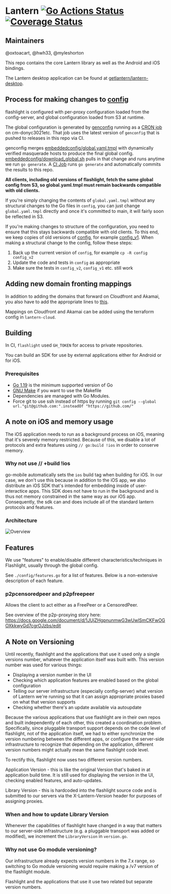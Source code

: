 # Lantern [![Go Actions Status](https://github.com/getlantern/flashlight/actions/workflows/go.yml/badge.svg)](https://github.com/getlantern/flashlight/actions) [![Coverage Status](https://coveralls.io/repos/github/getlantern/flashlight/badge.svg?t=C4SaZX)](https://coveralls.io/github/getlantern/flashlight)

## Maintainers
@oxtoacart, @hwh33, @myleshorton

This repo contains the core Lantern library as well as the Android and iOS bindings.

The Lantern desktop application can be found at [getlantern/lantern-desktop](lantern-desktop).

## Process for making changes to [config](config)
flashlight is configured with per-proxy configuration loaded from the config-server, and global configuration loaded from S3 at runtime.

The global configuration is generated by [genconfig](genconfig) running as a [CRON job](https://github.com/getlantern/lantern-infrastructure/tree/main/salt/update_masquerades) on cm-donyc3021etc. That job uses the latest version of `genconfig` that is pushed to releases in this repo via CI.

genconfig merges [embeddedconfig/global.yaml.tmpl](embeddedconfig/global.yaml.tmpl) with dynamically verified masquerade hosts to produce the final global config. [embeddedconfig/download_global.sh](embeddedconfig/download_global.sh) pulls in that change and runs anytime we run `go generate`. A [CI Job](https://github.com/getlantern/flashlight/blob/main/.github/workflows/globalconfig.yml) runs `go generate` and automatically commits the results to this repo.

**All clients, including old versions of flashlight, fetch the same global config from S3, so global.yaml.tmpl must remain backwards compatible with old clients.**

If you're simply changing the contents of `global.yaml.tmpl` without any structural changes to the Go files in `config`, you can just change `global.yaml.tmpl` directly and once it's committed to main, it will fairly soon be reflected in S3.

If you're making changes to structure of the configuration, you need to ensure that this stays backwards compatible with old clients. To this end, we keep copies of old versions of [config](config), for example [config_v1](config_v1). When making a structural change to the config, follow these steps:

1. Back up the current version of `config`, for example `cp -R config config_v2`
2. Update the code and tests in `config` as appropriate
3. Make sure the tests in `config_v2`, `config_v1` etc. still work

## Adding new domain fronting mappings

In addition to adding the domains that forward on Cloudfront and Akamai, you also have to add the appropriate lines to [this](https://github.com/getlantern/flashlight/blob/main/genconfig/provider_map.yaml).

Mappings on Cloudfront and Akamai can be added using the terraform config in `lantern-cloud`.

## Building
In CI, `flashlight` used `GH_TOKEN` for access to private repositories.

You can build an SDK for use by external applications either for Android or for iOS.

### Prerequisites

* [Go 1.19](https://golang.org/dl/) is the minimum supported version of Go
* [GNU Make](https://www.gnu.org/software/make/) if you want to use the Makefile
* Dependencies are managed with Go Modules.
* Force git to use ssh instead of https by running
  `git config --global url."git@github.com:".insteadOf "https://github.com/"`

## A note on iOS and memory usage
The iOS application needs to run as a background process on iOS, meaning that it's severely memory restricted. Because of this, we disable a lot of protocols and extra features using `// go:build !ios` in order to conserve memory.

### Why not use // +build !ios
go-mobile automatically sets the `ios` build tag when building for iOS. In our case, we don't use this because in addition to the iOS app, we also distribute an iOS SDK that's intended for embedding inside of user-interactice apps. This SDK does not have to run in the background and is thus not memory constrained in the same way as our iOS app. Consequently, the sdk can and does include all of the standard lantern protocols and features.

### Architecture

![Overview](https://user-images.githubusercontent.com/1143966/117667942-72c80a80-b173-11eb-8c0d-829f2ccd8cde.png)

## Features

We use "features" to enable/disable different characteristics/techniques in Flashlight, usually through the global config.

See `./config/features.go` for a list of features. Below is a non-extensive description of each feature.

### p2pcensoredpeer and p2pfreepeer

Allows the client to act either as a FreePeer or a CensoredPeer.

See overview of the p2p-proxying story here: https://docs.google.com/document/d/1JUjZHgpnunmwG3wUwlSmCKFwOGOXkkwyGd7cgrOJzbs/edit

## A Note on Versioning
Until recently, flashlight and the applications that use it used only a single versions number, whatever the application itself was built with. This version number was used for various things:

- Displaying a version number in the UI
- Checking which application features are enabled based on the global configuration
- Telling our server infrastructure (especially config-server) what version of Lantern we're running so that it can assign appropriate proxies based on what that version supports
- Checking whether there's an update available via autoupdate

Because the various applications that use flashlight are in their own repos and built independently of each other, this created a coordination problem. Specifically, since pluggable transport support depends on the code level of flashlight, not of the application itself, we had to either synchronize the version numbering between the different apps, or configure the server-side infrastructure to recognize that depending on the application, different version numbers might actually mean the same flashlight code level.

To rectify this, flashlight now uses two different version numbers.

Application Version - this is like the original Version that's baked in at application build time. It is still used for displaying the version in the UI, checking enabled features, and auto-updates.

Library Version - this is hardcoded into the flashlight source code and is submitted to our servers via the X-Lantern-Version header for purposes of assigning proxies.

### When and how to update Library Version
Whenever the capabilities of flashlight have changed in a way that matters to our server-side infrastructure (e.g. a pluggable transport was added or modified), we increment the `LibraryVersion` in `version.go`.

### Why not use Go module versioning?
Our infrastructure already expects version numbers in the 7.x range, so switching to Go module versioning would require making a /v7 version of the flashlight module.

Flashlight and the applications that use it use two related but separate version numbers.

